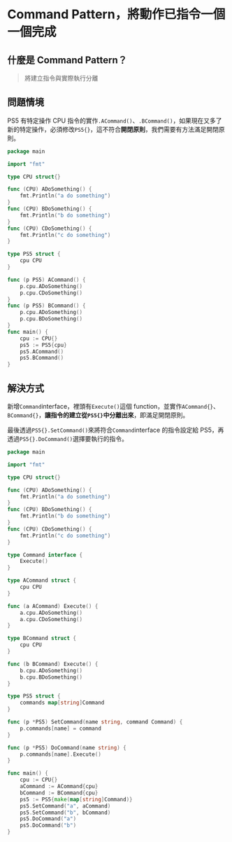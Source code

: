# Command Pattern，將動作已指令一個一個完成

## 什麼是 Command Pattern？

> 將建立指令與實際執行分離

## 問題情境

PS5 有特定操作 CPU 指令的實作`.ACommand()`、`.BCommand()`，如果現在又多了新的特定操作，必須修改`PS5{}`，這不符合**開閉原則**，我們需要有方法滿足開閉原則。

```go
package main

import "fmt"

type CPU struct{}

func (CPU) ADoSomething() {
	fmt.Println("a do something")
}
func (CPU) BDoSomething() {
	fmt.Println("b do something")
}
func (CPU) CDoSomething() {
	fmt.Println("c do something")
}

type PS5 struct {
	cpu CPU
}

func (p PS5) ACommand() {
	p.cpu.ADoSomething()
	p.cpu.CDoSomething()
}
func (p PS5) BCommand() {
	p.cpu.ADoSomething()
	p.cpu.BDoSomething()
}
func main() {
	cpu := CPU{}
	ps5 := PS5{cpu}
	ps5.ACommand()
	ps5.BCommand()
}
```

## 解決方式

新增`Command`interface，裡頭有`Execute()`這個 function，並實作`ACommand{}`、`BCommand{}`，**讓指令的建立從`PS5{}`中分離出來**，即滿足開閉原則。

最後透過`PS5{}.SetCommand()`來將符合`Command`interface 的指令設定給 PS5，再透過`PS5{}.DoCommand()`選擇要執行的指令。

```go
package main

import "fmt"

type CPU struct{}

func (CPU) ADoSomething() {
	fmt.Println("a do something")
}
func (CPU) BDoSomething() {
	fmt.Println("b do something")
}
func (CPU) CDoSomething() {
	fmt.Println("c do something")
}

type Command interface {
	Execute()
}

type ACommand struct {
	cpu CPU
}

func (a ACommand) Execute() {
	a.cpu.ADoSomething()
	a.cpu.CDoSomething()
}

type BCommand struct {
	cpu CPU
}

func (b BCommand) Execute() {
	b.cpu.ADoSomething()
	b.cpu.BDoSomething()
}

type PS5 struct {
	commands map[string]Command
}

func (p *PS5) SetCommand(name string, command Command) {
	p.commands[name] = command
}

func (p *PS5) DoCommand(name string) {
	p.commands[name].Execute()
}

func main() {
	cpu := CPU{}
	aCommand := ACommand{cpu}
	bCommand := BCommand{cpu}
	ps5 := PS5{make(map[string]Command)}
	ps5.SetCommand("a", aCommand)
	ps5.SetCommand("b", bCommand)
	ps5.DoCommand("a")
	ps5.DoCommand("b")
}
```
